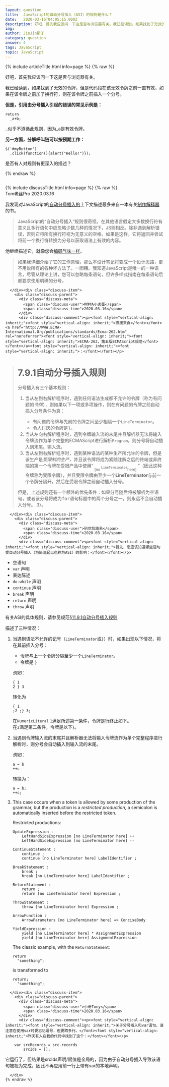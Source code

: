 ```yaml
---
layout: question
title:  JavaScript的自动分号插入（ASI）的规则是什么？
date:   2020-03-16T04:05:15.000Z
description: 好吧，首先我应该问一下这是否与浏览器有关。我已经读到，如果找到了无效的令牌，但是代码段在该无效令牌之前一直有效，如果在该令牌之前加了换行符，则在该令牌...
img: 
author: JinJin斯丁
category: question
answer: 4
tags: JavaScript
topic: JavaScript
---
```

<div class="article-root">
  <div class="article">
    {% include articleTitle.html info=page %}
    {% raw %}
    <div class="article-content"><p><font style="vertical-align: inherit;"><font style="vertical-align: inherit;">好吧，首先我应该问一下这是否与浏览器有关。</font></font></p>

<p><font style="vertical-align: inherit;"><font style="vertical-align: inherit;">我已经读到，如果找到了无效的令牌，但是代码段在该无效令牌之前一直有效，如果在该令牌之前加了换行符，则在该令牌之前插入一个分号。</font></font></p>

<p><strong><font style="vertical-align: inherit;"><font style="vertical-align: inherit;">但是，引用由分号插入引起的错误的常见示例是：</font></font></strong></p>

<pre><code>return<font></font>
  _a+b;<font></font>
</code></pre>

<p><font style="vertical-align: inherit;"><font style="vertical-align: inherit;">..似乎不遵循此规则，因为_a是有效令牌。</font></font></p>

<p><strong><font style="vertical-align: inherit;"><font style="vertical-align: inherit;">另一方面，分解呼叫链可以按预期工作：</font></font></strong></p>

<pre><code>$('#myButton')<font></font>
  .click(function(){alert("Hello!")});<font></font>
</code></pre>

<p><font style="vertical-align: inherit;"><font style="vertical-align: inherit;">是否有人对规则有更深入的描述？</font></font></p></div>
    {% endraw %}
  </div>
  <p style="height: 0;width:0;overflow: hidden;"> 第1707篇《JavaScript的自动分号插入（ASI）的规则是什么？》来自Winter(https://github.com/aiyld/aiyld.github.io)的站点</p>
  <div class="discuss-wrapper">
    {% include discussTitle.html info=page %}
    {% raw %}
    <div class="discuss-item">
        <div class="discuss-parent">
          <div class="discuss-meta">
            <span class="discuss-user">Tom老丝Pro</span>
            <span class="discuss-time">2020.03.16</span>
          </div>
          <div class="discuss-comment"><p><font style="vertical-align: inherit;"><font style="vertical-align: inherit;">我发现</font><font style="vertical-align: inherit;">对JavaScript的</font></font><a href="http://www.ecma-international.org/ecma-262/10.0/index.html#sec-automatic-semicolon-insertion" rel="noreferrer"><font style="vertical-align: inherit;"><font style="vertical-align: inherit;">自动分号插入的</font></font></a><font style="vertical-align: inherit;"><font style="vertical-align: inherit;">上下文描述最多</font><font style="vertical-align: inherit;">来自一本有关</font></font><a href="http://www.craftinginterpreters.com/scanning.html" rel="noreferrer"><font style="vertical-align: inherit;"><font style="vertical-align: inherit;">制作解释器</font></font></a><font style="vertical-align: inherit;"><font style="vertical-align: inherit;">的书</font><font style="vertical-align: inherit;">。</font></font></p>

<blockquote>
  <p><font style="vertical-align: inherit;"><font style="vertical-align: inherit;">JavaScript的“自动分号插入”规则很奇怪。</font><font style="vertical-align: inherit;">在其他语言假定大多数换行符有意义且多行语句中应忽略少数几种的情况下，JS则相反。</font><font style="vertical-align: inherit;">除非遇到解析错误，否则它将所有换行符视为无意义的空格。</font><font style="vertical-align: inherit;">如果是这样，它将返回并尝试将前一个换行符转换为分号以获取语法上有效的内容。</font></font></p>
</blockquote>

<p><font style="vertical-align: inherit;"><font style="vertical-align: inherit;">他继续描述它，就像您会</font></font><a href="http://wiki.c2.com/?CodeSmell" rel="noreferrer"><font style="vertical-align: inherit;"><font style="vertical-align: inherit;">编码气味一样</font></font></a><font style="vertical-align: inherit;"><font style="vertical-align: inherit;">。</font></font></p>

<blockquote>
  <p><font style="vertical-align: inherit;"><font style="vertical-align: inherit;">如果我详细介绍了它的工作原理，那么本设计笔记将变成一个设计思路，更不用说所有的各种坏方法了。</font><font style="vertical-align: inherit;">一团糟。</font><font style="vertical-align: inherit;">我知道JavaScript是唯一的一种语言，尽管从理论上讲，您可以忽略每条语句，但许多样式指南在每条语句后都要求使用明确的分号。</font></font></p>
</blockquote></div>
        </div>
        
      </div><div class="discuss-item">
        <div class="discuss-parent">
          <div class="discuss-meta">
            <span class="discuss-user">村村A小卤蛋</span>
            <span class="discuss-time">2020.03.16</span>
          </div>
          <div class="discuss-comment"><p><font style="vertical-align: inherit;"><font style="vertical-align: inherit;">直接来自</font></font><a href="http://WWW.ECMA-International.Org/publications/standards/Ecma-262.htm" rel="noreferrer"><font style="vertical-align: inherit;"><font style="vertical-align: inherit;">ECMA-262，第五版ECMAScript规范</font></font></a><font style="vertical-align: inherit;"><font style="vertical-align: inherit;">：</font></font></p>

<blockquote>
  <h1><font style="vertical-align: inherit;"><font style="vertical-align: inherit;">7.9.1自动分号插入规则</font></font></h1>
  
  <p><font style="vertical-align: inherit;"><font style="vertical-align: inherit;">分号插入有三个基本规则：</font></font></p>
  
  <ol>
  <li><font style="vertical-align: inherit;"><font style="vertical-align: inherit;">当从左到右解析程序时，</font><font style="vertical-align: inherit;">遇到任何语法生成都不允许</font><font style="vertical-align: inherit;">的令牌（称为有问题的</font></font><em><font style="vertical-align: inherit;"><font style="vertical-align: inherit;">令牌</font></font></em><font style="vertical-align: inherit;"><font style="vertical-align: inherit;">），则如果以下一项或多项操作，则在有问题的令牌之前自动插入分号条件为真：
  
  </font></font><ul>
  <li><font style="vertical-align: inherit;"><font style="vertical-align: inherit;">有问题的令牌与先前的令牌之间至少相隔一个</font></font><code>LineTerminator</code><font style="vertical-align: inherit;"><font style="vertical-align: inherit;">。</font></font></li>
  <li><font style="vertical-align: inherit;"><font style="vertical-align: inherit;">令人讨厌的令牌是</font></font><kbd>}</kbd><font style="vertical-align: inherit;"><font style="vertical-align: inherit;">。</font></font></li>
  </ul></li>
  <li><font style="vertical-align: inherit;"><font style="vertical-align: inherit;">当从左向右解析程序时，遇到令牌输入流的末尾并且解析器无法将输入令牌流作为单个完整的ECMAScript进行解析</font></font><code>Program</code><font style="vertical-align: inherit;"><font style="vertical-align: inherit;">，则分号将自动插入到末尾。输入流。</font></font></li>
  <li><font style="vertical-align: inherit;"><font style="vertical-align: inherit;">当从左到右解析程序时，遇到某种语法的某种生产所允许的令牌，但是该生产是</font></font><em><font style="vertical-align: inherit;"><font style="vertical-align: inherit;">受限制的生产，</font></font></em><font style="vertical-align: inherit;"><font style="vertical-align: inherit;">并且该令牌将成为紧随注解之后的终端或非终端的第一个令牌</font><font style="vertical-align: inherit;">在受限产品中使用</font><font style="vertical-align: inherit;">“ </font></font><sub><font style="vertical-align: inherit;"><font style="vertical-align: inherit;">[no </font></font><code>LineTerminator</code><font style="vertical-align: inherit;"><font style="vertical-align: inherit;">here]</font></font></sub><font style="vertical-align: inherit;"><font style="vertical-align: inherit;"> ”（因此这种令牌称为受限令牌），并且受限令牌由至少一个</font></font><strong><font style="vertical-align: inherit;"><font style="vertical-align: inherit;">LineTerminator</font></font></strong><font style="vertical-align: inherit;"><font style="vertical-align: inherit;">与前一个令牌分隔开</font><font style="vertical-align: inherit;">，然后在受限令牌之前自动插入分号。</font></font></li>
  </ol>
  
  <p><font style="vertical-align: inherit;"><font style="vertical-align: inherit;">但是，上述规则还有一个额外的优先条件：如果分号随后将被解析为空语句，或者该分号将成为</font></font><kbd>for</kbd><font style="vertical-align: inherit;"><font style="vertical-align: inherit;">语句</font><font style="vertical-align: inherit;">标题中的两个分号之一，则永远不会自动插入分号。</font><font style="vertical-align: inherit;">.3）。</font></font></p>
</blockquote></div>
        </div>
        
      </div><div class="discuss-item">
        <div class="discuss-parent">
          <div class="discuss-meta">
            <span class="discuss-user">别坑我路易</span>
            <span class="discuss-time">2020.03.16</span>
          </div>
          <div class="discuss-comment"><p><font style="vertical-align: inherit;"><font style="vertical-align: inherit;">首先，您应该知道哪些语句受自动分号插入（为简洁起见也称为ASI）的影响：</font></font></p>

<ul>
<li><font style="vertical-align: inherit;"><font style="vertical-align: inherit;">空语句</font></font></li>
<li><code>var</code><font style="vertical-align: inherit;"><font style="vertical-align: inherit;"> 声明</font></font></li>
<li><font style="vertical-align: inherit;"><font style="vertical-align: inherit;">表达陈述</font></font></li>
<li><code>do-while</code><font style="vertical-align: inherit;"><font style="vertical-align: inherit;"> 声明</font></font></li>
<li><code>continue</code><font style="vertical-align: inherit;"><font style="vertical-align: inherit;"> 声明</font></font></li>
<li><code>break</code><font style="vertical-align: inherit;"><font style="vertical-align: inherit;"> 声明</font></font></li>
<li><code>return</code><font style="vertical-align: inherit;"><font style="vertical-align: inherit;"> 声明</font></font></li>
<li><code>throw</code><font style="vertical-align: inherit;"><font style="vertical-align: inherit;"> 声明</font></font></li>
</ul>

<p><font style="vertical-align: inherit;"><font style="vertical-align: inherit;">有关ASI的具体规则，请参见规范</font></font><a href="http://www.ecma-international.org/ecma-262/7.0/index.html#sec-rules-of-automatic-semicolon-insertion" rel="noreferrer"><font style="vertical-align: inherit;"><font style="vertical-align: inherit;">§11.9.1自动分号插入规则</font></font></a></p>

<p><font style="vertical-align: inherit;"><font style="vertical-align: inherit;">描述了三种情况：</font></font></p>

<ol>
<li><p><font style="vertical-align: inherit;"><font style="vertical-align: inherit;">当</font><font style="vertical-align: inherit;">遇到语法不允许</font><font style="vertical-align: inherit;">的记号（</font></font><code>LineTerminator</code><font style="vertical-align: inherit;"><font style="vertical-align: inherit;">或</font></font><code>}</code><font style="vertical-align: inherit;"><font style="vertical-align: inherit;">）时，如果出现以下情况，将在其前插入分号：</font></font></p>

<ul>
<li><font style="vertical-align: inherit;"><font style="vertical-align: inherit;">令牌与上一个令牌分隔至少一个</font></font><code>LineTerminator</code><font style="vertical-align: inherit;"><font style="vertical-align: inherit;">。</font></font></li>
<li><font style="vertical-align: inherit;"><font style="vertical-align: inherit;">令牌是 </font></font><code>}</code></li>
</ul>

<p><em><font style="vertical-align: inherit;"><font style="vertical-align: inherit;">例如</font></font></em><font style="vertical-align: inherit;"><font style="vertical-align: inherit;">：</font></font></p>

<pre><code>{ 1<font></font>
2 } 3<font></font>
</code></pre>

<p><font style="vertical-align: inherit;"><font style="vertical-align: inherit;">转化为</font></font></p>

<pre><code>{ 1<font></font>
;2 ;} 3;<font></font>
</code></pre>

<p><font style="vertical-align: inherit;"><font style="vertical-align: inherit;">在</font></font><code>NumericLiteral</code> <code>1</code><font style="vertical-align: inherit;"><font style="vertical-align: inherit;">满足所述第一条件，令牌是行终止如下。</font></font><br><font style="vertical-align: inherit;"><font style="vertical-align: inherit;">
在</font></font><code>2</code><font style="vertical-align: inherit;"><font style="vertical-align: inherit;">满足第二条件，令牌是以下</font></font><code>}</code><font style="vertical-align: inherit;"><font style="vertical-align: inherit;">。</font></font></p></li>
<li><p><font style="vertical-align: inherit;"><font style="vertical-align: inherit;">当遇到令牌输入流的末尾并且解析器无法将输入令牌流作为单个完整程序进行解析时，则分号会自动插入到输入流的末尾。</font></font></p>

<p><em><font style="vertical-align: inherit;"><font style="vertical-align: inherit;">例如</font></font></em><font style="vertical-align: inherit;"><font style="vertical-align: inherit;">：</font></font></p>

<pre><code>a = b<font></font>
++c<font></font>
</code></pre>

<p><font style="vertical-align: inherit;"><font style="vertical-align: inherit;">转换为：</font></font></p>

<pre><code>a = b;<font></font>
++c;<font></font>
</code></pre></li>
<li><p>This case occurs when a token is allowed by some production of the grammar, but the production is a <em>restricted production</em>, a semicolon is automatically inserted before the restricted token.</p>

<p>Restricted productions:</p>

<pre><code>UpdateExpression :<font></font>
    LeftHandSideExpression [no LineTerminator here] ++<font></font>
    LeftHandSideExpression [no LineTerminator here] --<font></font>
<font></font>
ContinueStatement :<font></font>
    continue ;<font></font>
    continue [no LineTerminator here] LabelIdentifier ;<font></font>
<font></font>
BreakStatement :<font></font>
    break ;<font></font>
    break [no LineTerminator here] LabelIdentifier ;<font></font>
<font></font>
ReturnStatement :<font></font>
    return ;<font></font>
    return [no LineTerminator here] Expression ;<font></font>
<font></font>
ThrowStatement :<font></font>
    throw [no LineTerminator here] Expression ; <font></font>
<font></font>
ArrowFunction :<font></font>
    ArrowParameters [no LineTerminator here] =&gt; ConciseBody<font></font>
<font></font>
YieldExpression :<font></font>
    yield [no LineTerminator here] * AssignmentExpression<font></font>
    yield [no LineTerminator here] AssignmentExpression<font></font>
</code></pre>

<p>The classic example, with the <code>ReturnStatement</code>:</p>

<pre><code>return <font></font>
  "something";<font></font>
</code></pre>

<p>is transformed to</p>

<pre><code>return;<font></font>
  "something";<font></font>
</code></pre></li>
</ol></div>
        </div>
        
      </div><div class="discuss-item">
        <div class="discuss-parent">
          <div class="discuss-meta">
            <span class="discuss-user">小哥Tony</span>
            <span class="discuss-time">2020.03.16</span>
          </div>
          <div class="discuss-comment"><p><font style="vertical-align: inherit;"><font style="vertical-align: inherit;">关于分号插入和var语句，请注意在使用var时要忘记逗号，但要跨多行。</font><font style="vertical-align: inherit;">昨天有人在我的代码中找到了这个：</font></font></p>

<pre><code>    var srcRecords = src.records<font></font>
        srcIds = [];<font></font>
</code></pre>

<p><font style="vertical-align: inherit;"><font style="vertical-align: inherit;">它运行了，但结果是srcIds声明/赋值是全局的，因为由于自动分号插入导致该语句被视为完成，因此不再应用前一行上带有var的本地声明。</font></font></p></div>
        </div>
        
      </div>
    {% endraw %}
  </div>
<div>
